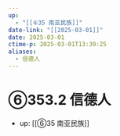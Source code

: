 ```yaml
---
up:
  - "[[⑥35 南亚民族]]"
date-link: "[[2025-03-01]]"
date: 2025-03-01
ctime-p: 2025-03-01T13:39:25
aliases:
  - 信德人
---
```


# ⑥353.2 信德人

- up: [[⑥35 南亚民族]]

